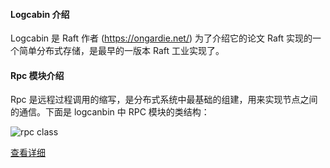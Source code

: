 #### Logcabin 介绍

Logcabin 是 Raft 作者 (https://ongardie.net/) 为了介绍它的论文 Raft 实现的一个简单分布式存储，是最早的一版本 Raft 工业实现了。

#### Rpc 模块介绍

Rpc 是远程过程调用的缩写，是分布式系统中最基础的组建，用来实现节点之间的通信。下面是 logcanbin 中 RPC 模块的类结构：

![rpc class](https://learnbycoding.oss-cn-beijing.aliyuncs.com/CMU-DBMS-COURSE-03-NOTES/rpc.svg)


[查看详细](rpc.svg)
